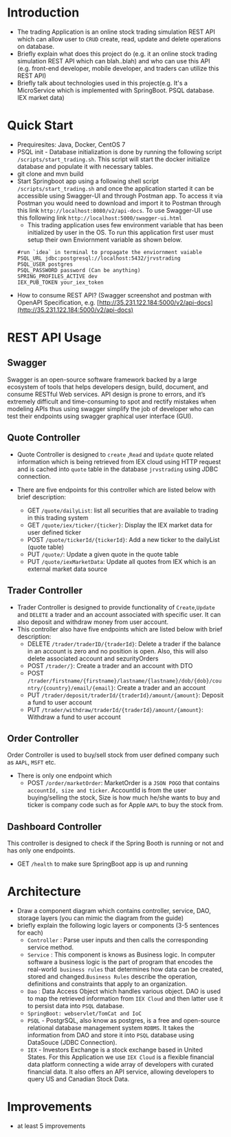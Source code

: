 # Introduction  
- The trading Application is an online stock trading simulation REST API which can allow user to `CRUD` create, read, update and delete operations on database. 
- Briefly explain what does this project do (e.g. it an online stock trading simulation REST API which can blah..blah) and who can use this API (e.g. front-end developer, mobile developer, and traders can utilize this REST API)  
- Briefly talk about technologies used in this project(e.g. It's a MicroService which is implemented with SpringBoot. PSQL database. IEX market data)  
  
# Quick Start  
- Prequiresites: Java, Docker, CentOS 7  
- PSQL init - Database initialization is done by running the following script `/scripts/start_trading.sh`. This script will start the docker initialize database and populate it with necessary tables.
- git clone and mvn build  
- Start Springboot app using a following shell script  `/scripts/start_trading.sh` and once the application started it can be accessible using Swagger-UI and through Postman app. To access it via Postman you would need to download and import it to Postman through this link `http://localhost:8080/v2/api-docs`. To use Swagger-UI use this following link `http://localhost:5000/swagger-ui.html`
  - This trading application uses few environment variable that has been initialized by user in the OS. To run this application first user must setup their own Enviornment variable as shown below.
  ```add enviornment variable to ~/.bash_profile
  #run `idea` in terminal to propagate the enviornment vaiable
  PSQL_URL jdbc:postgresql://localhost:5432/jrvstrading
  PSQL_USER postgres
  PSQL_PASSWORD password (Can be anything)
  SPRING_PROFILES_ACTIVE dev
  IEX_PUB_TOKEN your_iex_token
  ```
- How to consume REST API? (Swagger screenshot and postman with OpenAPI Specification, e.g. [http://35.231.122.184:5000/v2/api-docs](http://35.231.122.184:5000/v2/api-docs)  
  
# REST API Usage  
## Swagger  
Swagger is an open-source software framework backed by a large ecosystem of tools that helps developers design, build, document, and consume RESTful Web services. API design is prone to errors, and it’s extremely difficult and time-consuming to spot and rectify mistakes when modeling APIs thus using swagger simplify the job of developer who can test their endpoints using swagger graphical user interface (GUI).
 
## Quote Controller  
- Quote Controller is designed to `create` ,`Read` and `Update` quote  related information which is being retrieved from IEX cloud using HTTP request and is cached into `quote` table in the database `jrvstrading`  using JDBC connection.

- There are five endpoints for this controller which are listed below with brief description:
  - GET `/quote/dailyList`: list all securities that are available to trading in this trading system
  - GET `/quote/iex/ticker/{ticker}`: Display the IEX market data for user defined ticker
  - POST `/quote/tickerId/{tickerId}`: Add a new ticker to the dailyList (quote table)
  - PUT `/quote/`: Update a given quote in the quote table
  - PUT `/quote/iexMarketData`: Update all quotes from IEX which is an external market data source  
## Trader Controller  
- Trader Controller is designed to provide functionality  of `Create`,`Update` and `DELETE` a trader and an account associated with specific user. It can also deposit and withdraw money from user account.
- This controller also have five endpoints which are listed below with brief description:
	- DELETE `/trader/traderID/{traderId}`: Delete a trader if the balance in an account is zero and no position is open. Also, this will also delete associated account and sezurityOrders
  - POST `/trader/}`: Create a trader and an account with DTO
  -   POST `/trader/firstname/{firstname}/lastname/{lastname}/dob/{dob}/country/{country}/email/{email}`: Create a trader and an account
  - PUT `/trader/deposit/traderId/{traderId}/amount/{amount}`: Deposit a fund to user account
  - PUT `/trader/withdraw/traderId/{traderId}/amount/{amount}`: Withdraw a fund to user account
## Order Controller  
Order Controller is used to buy/sell stock from user defined company such as `AAPL`, `MSFT` etc.  
- There is only one endpoint which   
  - POST `/order/marketOrder`:  MarketOrder is a `JSON POGO` that contains `accountId, size and ticker`. AccountId is from the user buying/selling the stock, Size is how much he/she wants to buy and ticker is company code such as for Apple `AAPL` to buy the stock from.
## Dashboard Controller
This controller is designed to check if the Spring Booth is running or not and has only one endpoints.
- GET `/health` to make sure SpringBoot app is up and running  

  
# Architecture  
- Draw a component diagram which contains controller, service, DAO, storage layers (you can mimic the diagram from the guide)  
- briefly explain the following logic layers or components (3-5 sentences for each)  
  - `Controller` : Parse user inputs and then calls the corresponding service method.
  - `Service` : This component is knows as Business logic. In computer software a business logic is the part of program that encodes the real-world` business rules` that determines how data can be created, stored and changed.`Business Rules` describe the operation, definitions and constraints that apply to an organization.
  - `Dao` : Data Access Object which handles various object. DAO is used to map the retrieved information from `IEX Cloud` and then latter use it to persist data into `PSQL` database. 
  - `SpringBoot: webservlet/TomCat and IoC`  
  - `PSQL` - PostgrSQL, also know as postgres, is a free and open-source relational database management system `RDBMS`. It takes the information from DAO and store it into `PSQL` database using DataSouce (JDBC Connection). 
  - `IEX`  - Investors  Exchange is a stock exchange based in United States. For this Application we use `IEX Cloud` is a flexible financial data platform connecting a wide array of developers with curated financial data. It also offers an API service, allowing developers to query US and Canadian Stock Data. 
  
# Improvements  
- at least 5 improvements
<!--stackedit_data:
eyJoaXN0b3J5IjpbLTY2NzM5NTA3MywtMTA4OTI4ODE3NCwtMT
k1ODg5MzYzMSwxNTE0MDE5MjQ4LDE2OTQ4MTEyNDIsOTM1OTMx
NTY1LDE0OTY1NzAzMjgsLTE4MzE3NjQ3MjEsLTg1ODkyNTE4Ni
wtMTE2MTkxMTc2LDYwMTAzNzYxOCwtMTk5NjQwMzE5MCwtMTg5
NDY2OTc2NCwtMTAzODk2NTI5NiwtMTgzNTY3MjA3MCw4NTA2Nj
M5NTAsLTMwNTgyMjAzMiwxNzgwMjk4OTE0LDIwNDQwODQxLC0x
OTAxMjI4OTg3XX0=
-->